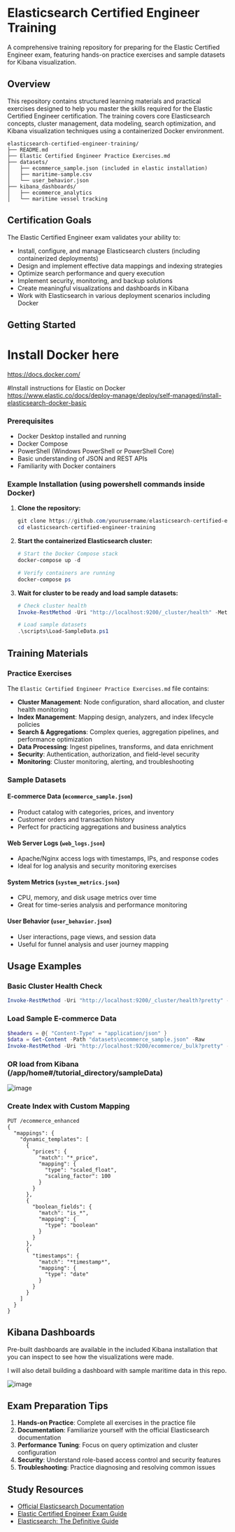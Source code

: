 # Elasticsearch Certified Engineer Training

A comprehensive training repository for preparing for the Elastic Certified Engineer exam, featuring hands-on practice exercises and sample datasets for Kibana visualization.

## Overview

This repository contains structured learning materials and practical exercises designed to help you master the skills required for the Elastic Certified Engineer certification. The training covers core Elasticsearch concepts, cluster management, data modeling, search optimization, and Kibana visualization techniques using a containerized Docker environment.

```
elasticsearch-certified-engineer-training/
├── README.md
├── Elastic Certified Engineer Practice Exercises.md
├── datasets/
│   ├── ecommerce_sample.json (included in elastic installation)
│   ├── maritime-sample.csv
│   └── user_behavior.json
├── kibana_dashboards/
│   ├── ecommerce_analytics
│   └── maritime vessel tracking
```
    
## Certification Goals

The Elastic Certified Engineer exam validates your ability to:
- Install, configure, and manage Elasticsearch clusters (including containerized deployments)
- Design and implement effective data mappings and indexing strategies
- Optimize search performance and query execution
- Implement security, monitoring, and backup solutions
- Create meaningful visualizations and dashboards in Kibana
- Work with Elasticsearch in various deployment scenarios including Docker


## Getting Started
# Install Docker here
https://docs.docker.com/

#Install instructions for Elastic on Docker
https://www.elastic.co/docs/deploy-manage/deploy/self-managed/install-elasticsearch-docker-basic


### Prerequisites

- Docker Desktop installed and running
- Docker Compose
- PowerShell (Windows PowerShell or PowerShell Core)
- Basic understanding of JSON and REST APIs
- Familiarity with Docker containers

### Example Installation (using powershell commands inside Docker)

1. **Clone the repository:**
   ```powershell
   git clone https://github.com/yourusername/elasticsearch-certified-engineer-training.git
   cd elasticsearch-certified-engineer-training
   ```

2. **Start the containerized Elasticsearch cluster:**
   ```powershell
   # Start the Docker Compose stack
   docker-compose up -d
   
   # Verify containers are running
   docker-compose ps
   ```

3. **Wait for cluster to be ready and load sample datasets:**
   ```powershell
   # Check cluster health
   Invoke-RestMethod -Uri "http://localhost:9200/_cluster/health" -Method Get
   
   # Load sample datasets
   .\scripts\Load-SampleData.ps1
   ```

## Training Materials

### Practice Exercises

The `Elastic Certified Engineer Practice Exercises.md` file contains:

- **Cluster Management**: Node configuration, shard allocation, and cluster health monitoring
- **Index Management**: Mapping design, analyzers, and index lifecycle policies
- **Search & Aggregations**: Complex queries, aggregation pipelines, and performance optimization
- **Data Processing**: Ingest pipelines, transforms, and data enrichment
- **Security**: Authentication, authorization, and field-level security
- **Monitoring**: Cluster monitoring, alerting, and troubleshooting

### Sample Datasets

#### E-commerce Data (`ecommerce_sample.json`)
- Product catalog with categories, prices, and inventory
- Customer orders and transaction history
- Perfect for practicing aggregations and business analytics

#### Web Server Logs (`web_logs.json`)
- Apache/Nginx access logs with timestamps, IPs, and response codes
- Ideal for log analysis and security monitoring exercises

#### System Metrics (`system_metrics.json`)
- CPU, memory, and disk usage metrics over time
- Great for time-series analysis and performance monitoring

#### User Behavior (`user_behavior.json`)
- User interactions, page views, and session data
- Useful for funnel analysis and user journey mapping

## Usage Examples

### Basic Cluster Health Check
```powershell
Invoke-RestMethod -Uri "http://localhost:9200/_cluster/health?pretty" -Method Get
```

### Load Sample E-commerce Data
```powershell
$headers = @{ "Content-Type" = "application/json" }
$data = Get-Content -Path "datasets\ecommerce_sample.json" -Raw
Invoke-RestMethod -Uri "http://localhost:9200/ecommerce/_bulk?pretty" -Method Post -Headers $headers -Body $data
```

### OR load from  Kibana (/app/home#/tutorial_directory/sampleData)
![image](https://github.com/user-attachments/assets/e857a3ab-0ad7-4af7-8eeb-936566f63caf)



### Create Index with Custom Mapping
```Query DSL
PUT /ecommerce_enhanced
{
  "mappings": {
    "dynamic_templates": [
      {
        "prices": {
          "match": "*_price",
          "mapping": {
            "type": "scaled_float",
            "scaling_factor": 100
          }
        }
      },
      {
        "boolean_fields": {
          "match": "is_*",
          "mapping": {
            "type": "boolean"
          }
        }
      },
      {
        "timestamps": {
          "match": "*timestamp*",
          "mapping": {
            "type": "date"
          }
        }
      }
    ]
  }
}
```

## Kibana Dashboards

Pre-built dashboards are available in the included Kibana installation that you can inspect to see how the visualizations were made. 

I will also detail building a dashboard with sample maritime data in this repo. 

![image](https://github.com/user-attachments/assets/21c7e688-b06a-4e4b-a5c9-0f3108ebf5a1)


## Exam Preparation Tips

1. **Hands-on Practice**: Complete all exercises in the practice file
2. **Documentation**: Familiarize yourself with the official Elasticsearch documentation
3. **Performance Tuning**: Focus on query optimization and cluster configuration
4. **Security**: Understand role-based access control and security features
5. **Troubleshooting**: Practice diagnosing and resolving common issues

## Study Resources

- [Official Elasticsearch Documentation](https://www.elastic.co/guide/en/elasticsearch/reference/current/index.html)
- [Elastic Certified Engineer Exam Guide](https://www.elastic.co/training/certification)
- [Elasticsearch: The Definitive Guide](https://www.elastic.co/guide/en/elasticsearch/guide/current/index.html)


